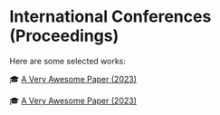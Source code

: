 # International Conferences (Proceedings)

Here are some selected works:

🎓 [A Very Awesome Paper (2023)](ieee-access-barrachina.md)

🎓 [A Very Awesome Paper (2023)](ieee-access-barrachina.md)
